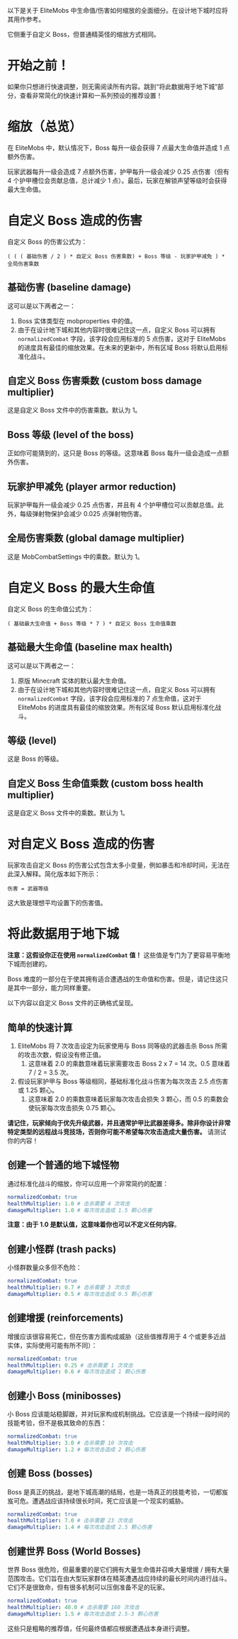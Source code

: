 以下是关于 EliteMobs 中生命值/伤害如何缩放的全面细分。在设计地下城时应将其用作参考。

它侧重于自定义 Boss，但普通精英怪的缩放方式相同。

# 开始之前！

如果你只想进行快速调整，则无需阅读所有内容。跳到“将此数据用于地下城”部分，查看非常简化的快速计算和一系列预设的推荐设置！

# 缩放（总览）

在 EliteMobs 中，默认情况下，Boss 每升一级会获得 7 点最大生命值并造成 1 点额外伤害。

玩家武器每升一级会造成 7 点额外伤害，护甲每升一级会减少 0.25 点伤害（但有 4 个护甲槽位会贡献总值，总计减少 1 点）。最后，玩家在解锁声望等级时会获得最大生命值。

# 自定义 Boss 造成的伤害

自定义 Boss 的伤害公式为：

```
( ( ( 基础伤害 / 2 ) * 自定义 Boss 伤害乘数) + Boss 等级 - 玩家护甲减免 ) * 全局伤害乘数
```

## 基础伤害 (baseline damage)

这可以是以下两者之一：

1.  Boss 实体类型在 mobproperties 中的值。
2.  由于在设计地下城和其他内容时很难记住这一点，自定义 Boss 可以拥有 `normalizedCombat` 字段，该字段会应用标准的 5 点伤害，这对于 EliteMobs 的进度具有最佳的缩放效果。在未来的更新中，所有区域 Boss 将默认启用标准化战斗。

## 自定义 Boss 伤害乘数 (custom boss damage multiplier)

这是自定义 Boss 文件中的伤害乘数。默认为 1。

## Boss 等级 (level of the boss)

正如你可能猜到的，这只是 Boss 的等级。这意味着 Boss 每升一级会造成一点额外伤害。

## 玩家护甲减免 (player armor reduction)

玩家护甲每升一级会减少 0.25 点伤害，并且有 4 个护甲槽位可以贡献总值。此外，每级弹射物保护会减少 0.025 点弹射物伤害。

## 全局伤害乘数 (global damage multiplier)

这是 MobCombatSettings 中的乘数。默认为 1。

# 自定义 Boss 的最大生命值

自定义 Boss 的生命值公式为：

```
( 基础最大生命值 + Boss 等级 * 7 ) * 自定义 Boss 生命值乘数
```

## 基础最大生命值 (baseline max health)

这可以是以下两者之一：

1.  原版 Minecraft 实体的默认最大生命值。
2.  由于在设计地下城和其他内容时很难记住这一点，自定义 Boss 可以拥有 `normalizedCombat` 字段，该字段会应用标准的 7 点生命值，这对于 EliteMobs 的进度具有最佳的缩放效果。所有区域 Boss 默认启用标准化战斗。

## 等级 (level)

这是 Boss 的等级。

## 自定义 Boss 生命值乘数 (custom boss health multiplier)

这是自定义 Boss 文件中的乘数。默认为 1。

# 对自定义 Boss 造成的伤害

玩家攻击自定义 Boss 的伤害公式包含太多小变量，例如暴击和冷却时间，无法在此深入解释。简化版本如下所示：

```
伤害 = 武器等级
```

这大致是理想平均设置下的伤害值。

# 将此数据用于地下城

**注意：这假设你正在使用 `normalizedCombat` 值！** 这些值是专门为了更容易平衡地下城而创建的。

Boss 难度的一部分在于使其拥有适合遭遇战的生命值和伤害。但是，请记住这只是其中一部分，能力同样重要。

以下内容以自定义 Boss 文件的正确格式呈现。

## 简单的快速计算

1.  EliteMobs 将 7 次攻击设定为玩家使用与 Boss 同等级的武器击杀 Boss 所需的攻击次数，假设没有修正值。
    1.  这意味着 2.0 的乘数意味着玩家需要攻击 Boss 2 x 7 = 14 次。0.5 意味着 7 / 2 = 3.5 次。
2.  假设玩家护甲与 Boss 等级相同，基础标准化战斗伤害为每次攻击 2.5 点伤害或 1.25 颗心。
    1.  这意味着 2.0 的乘数意味着玩家每次攻击会损失 3 颗心，而 0.5 的乘数会使玩家每次攻击损失 0.75 颗心。

**请记住，玩家倾向于优先升级武器，并且通常护甲比武器差得多。除非你设计非常特定类型的远程战斗竞技场，否则你可能不希望每次攻击造成大量伤害。** 请测试你的内容！

## 创建一个普通的地下城怪物

通过标准化战斗的缩放，你可以应用一个非常简约的配置：

```yaml
normalizedCombat: true
healthMultiplier: 1.0 # 击杀需要 4 次攻击
damageMultiplier: 1.0 # 每次攻击造成 1.5 颗心伤害
```

**注意：由于 1.0 是默认值，这意味着你也可以不定义任何内容**。

## 创建小怪群 (trash packs)

小怪群数量众多但不危险：

```yaml
normalizedCombat: true
healthMultiplier: 0.7 # 击杀需要 3 次攻击
damageMultiplier: 0.5 # 每次攻击造成 0.5 颗心伤害
```

## 创建增援 (reinforcements)

增援应该很容易死亡，但在伤害方面构成威胁（这些值推荐用于 4 个或更多近战实体，实际使用可能有所不同）：

```yaml
normalizedCombat: true
healthMultiplier: 0.25 # 击杀需要 1 次攻击
damageMultiplier: 0.6 # 每次攻击造成 1 颗心伤害
```

## 创建小 Boss (minibosses)

小 Boss 应该能站稳脚跟，并对玩家构成机制挑战。它应该是一个持续一段时间的技能考验，但不是极其致命的东西：

```yaml
normalizedCombat: true
healthMultiplier: 3.0 # 击杀需要 10 次攻击
damageMultiplier: 1.2 # 每次攻击造成 2 颗心伤害
```

## 创建 Boss (bosses)

Boss 是真正的挑战，是地下城高潮的结局，也是一场真正的技能考验，一切都岌岌可危。遭遇战应该持续很长时间，死亡应该是一个现实的威胁。

```yaml
normalizedCombat: true
healthMultiplier: 7.0 # 击杀需要 23 次攻击
damageMultiplier: 1.4 # 每次攻击造成 2.5 颗心伤害
```

## 创建世界 Boss (World Bosses)

世界 Boss 很危险，但最重要的是它们拥有大量生命值并召唤大量增援 / 拥有大量范围攻击。它们旨在由大型玩家群体在精英遭遇战应持续的最长时间内进行战斗。它们不是很致命，但有很多机制可以压倒准备不足的玩家。

```yaml
normalizedCombat: true
healthMultiplier: 40.0 # 击杀需要 160 次攻击
damageMultiplier: 1.5 # 每次攻击造成 2.5-3 颗心伤害
```

这些只是粗略的推荐值，任何最终值都应根据遭遇战本身进行调整。